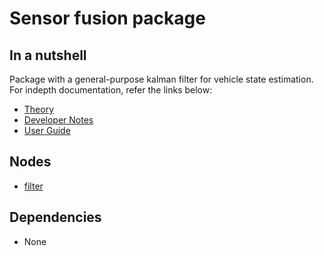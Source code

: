# Sensor fusion package

## In a nutshell
Package with a general-purpose kalman filter for vehicle state estimation. For indepth documentation, refer the links below:

* [Theory](./theory.md) 
* [Developer Notes](./developer_notes.md) 
* [User Guide](./user_guide.md)

## Nodes

* [filter](./filter.md)

## Dependencies

* None
